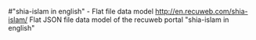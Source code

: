 #"shia-islam in english" - Flat file data model
http://en.recuweb.com/shia-islam/
Flat JSON file data model of the recuweb portal "shia-islam in english"
